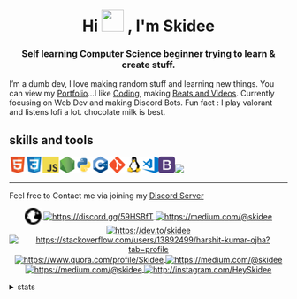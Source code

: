 <h1 align="center">Hi <img src="https://cdn.discordapp.com/emojis/403295311189245952.png?v=1" width="40" height="40"/>  
, I'm Skidee</h1>
<h3 align="center">Self learning Computer Science beginner trying to learn & create stuff. </h4>

I’m a dumb dev, I love making random stuff and learning new things. You can view my <a href="https://harshitkumarojha.github.io/">Portfolio</a>...I like <a href="https://harshitkumarojha.github.io/">Coding</a>, making <a href="https://bit.ly/HeySkidee">Beats and Videos</a>.
Currently focusing on Web Dev and making Discord Bots. Fun fact : I play valorant and listens lofi a lot. chocolate milk is best.

## skills and tools

<code><img height="30" src="https://raw.githubusercontent.com/devicons/devicon/master/icons/html5/html5-original.svg"></code><code><img height="30" src="https://raw.githubusercontent.com/devicons/devicon/master/icons/css3/css3-original.svg"></code><code><img height="30" src="https://raw.githubusercontent.com/devicons/devicon/master/icons/javascript/javascript-original.svg"></code><code><img height="30" src="https://raw.githubusercontent.com/github/explore/80688e429a7d4ef2fca1e82350fe8e3517d3494d/topics/nodejs/nodejs.png"></code><code><img height="30" src="https://raw.githubusercontent.com/devicons/devicon/master/icons/python/python-original.svg"></code><code><img height="30" src="https://raw.githubusercontent.com/devicons/devicon/master/icons/cplusplus/cplusplus-original.svg"></code><code><img height="30" src="https://raw.githubusercontent.com/devicons/devicon/master/icons/git/git-original.svg"></code><code><img height="30" src="https://raw.githubusercontent.com/devicons/devicon/master/icons/linux/linux-original.svg"></code><code><img height="30" src="https://raw.githubusercontent.com/github/explore/80688e429a7d4ef2fca1e82350fe8e3517d3494d/topics/visual-studio-code/visual-studio-code.png"></code><code><img height="30" src="https://raw.githubusercontent.com/github/explore/80688e429a7d4ef2fca1e82350fe8e3517d3494d/topics/bootstrap/bootstrap.png"></code><code><img height="30" src="https://avatars.githubusercontent.com/u/26492485?s=200&v=4"></code>

---

Feel free to Contact me via joining my <a href="https://discord.gg/59HSBfT">Discord Server</a> 


<p align="center">

<a href="http://harshitkumarojha.github.io/" target="_blank">
    <img align="center" src="https://raw.githubusercontent.com/iconic/open-iconic/master/svg/globe.svg" alt="harshitkumarojha.github.io" height="30" width="30" />
</a>  
<a href="https://discord.gg/59HSBfT" target="_blank">
    <img align="center" src="https://cdn.jsdelivr.net/npm/simple-icons@3.0.1/icons/discord.svg" alt="https://discord.gg/59HSBfT" height="30" width="30" />
</a>  
<a href="https://medium.com/@skidee" target="_blank">
    <img align="center" src="https://cdn.jsdelivr.net/npm/simple-icons@3.0.1/icons/youtube.svg" alt="https://medium.com/@skidee" height="30" width="30" />
</a>
<a href="https://dev.to/skidee" target="_blank">
    <img align="center" src="https://cdn.worldvectorlogo.com/logos/devto.svg" alt="https://dev.to/skidee" height="30" width="30">
</a>
<a href="https://stackoverflow.com/users/13892499/harshit-kumar-ojha?tab=profile" target="_blank">
    <img align="center" src="https://cdn.jsdelivr.net/npm/simple-icons@3.0.1/icons/stackoverflow.svg" alt="https://stackoverflow.com/users/13892499/harshit-kumar-ojha?tab=profile" height="30" width="30">
</a>
<a href="https://www.quora.com/profile/Skidee" target="_blank">
    <img align="center" src="https://cdn.jsdelivr.net/npm/simple-icons@3.0.1/icons/quora.svg" alt="https://www.quora.com/profile/Skidee" height="30" width="30">
</a>
<a href="https://medium.com/@skidee" target="_blank">
    <img align="center" src="https://cdn.jsdelivr.net/npm/simple-icons@3.0.1/icons/medium.svg" alt="https://medium.com/@skidee" height="30" width="30">
</a>    
<a href="https://medium.com/@skidee" target="_blank">
    <img align="center" src="https://cdn.jsdelivr.net/npm/simple-icons@3.0.1/icons/twitter.svg" alt="https://medium.com/@skidee" height="30" width="30">
</a>
<a href="http://instagram.com/HeySkidee" target="_blank">
    <img align="center" src="https://cdn.jsdelivr.net/npm/simple-icons@3.0.1/icons/instagram.svg" alt="http://instagram.com/HeySkidee" height="30" width="30">
</a>

</p>

<details>
<summary>stats</summary>

<table>
<tr>
<td align="center" style="padding=0;width=50%;">
    <img align = "center" alt-"Harshit's Github Stats" src ="https://github-readme-stats.harshitkumarojha.vercel.app/api?username=HarshitKumarOjha&show_icons=true&count_private=true&hide=stars&hide_border=true&theme=react">
</td>

<td align="center" style="padding=0;width=50%;">
    <img align = "center" alt-"Harshit's Github Stats" src ="https://github-readme-stats.harshitkumarojha.vercel.app/api/top-langs/?username=HarshitKumarOjha&show_icons=true&layout=compact&hide_border=true&theme=react">
</td> 
</tr></table> 

</details>

<!-- add a fun fact -->
